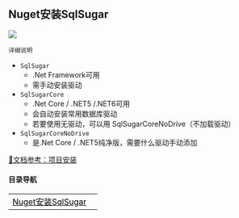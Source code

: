 

## Nuget安装SqlSugar


![](https://cdn.jsdelivr.net/gh/DotNeter-Hpf/Images/img/20220518224302.png)

`详细说明`

* `SqlSugar`
    * .Net Framework可用
    * 需手动安装驱动
* `SqlSugarCore`
    * .Net Core / .NET5 /.NET6可用
    * 会自动安装常用数据库驱动
    * 若要使用无驱动，可以用 SqlSugarCoreNoDrive（不加载驱动）
* `SqlSugarCoreNoDrive`
    * 是.Net Core / .NET5纯净版，需要什么驱动手动添加




[📄文档参考：项目安装](https://www.donet5.com/home/Doc?typeId=1226)


<div id="NavigateDiv">
<h4>目录导航</h4>
<table style="border:none;">
    <tr style="border:none;">
    <td style="border:none;width:160px"><a style="color:black" href="/#/SqlSugar/从零开始/项目安装?id=nuget安装sqlsugar" > Nuget安装SqlSugar </a></td>
    </tr>
</table>
</div>
